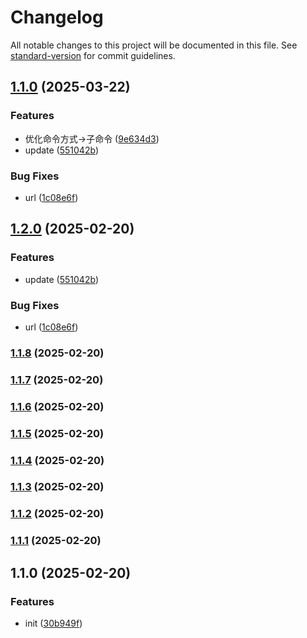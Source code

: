 # Changelog

All notable changes to this project will be documented in this file. See [standard-version](https://github.com/conventional-changelog/standard-version) for commit guidelines.

## [1.1.0](https://github.com/momei-LJM/gpm/compare/v1.1.4...v1.1.0) (2025-03-22)


### Features

* 优化命令方式->子命令 ([9e634d3](https://github.com/momei-LJM/gpm/commit/9e634d3d74a314a7edc0b20be8f60bf79265fd3a))
* update ([551042b](https://github.com/momei-LJM/gpm/commit/551042be73d70f5999ac363b5e0c3886f0257da4))


### Bug Fixes

* url ([1c08e6f](https://github.com/momei-LJM/gpm/commit/1c08e6f5a3b41a76d205ba12f2888caa35cc623b))

## [1.2.0](https://github.com/momei-LJM/gpm/compare/v1.1.8...v1.2.0) (2025-02-20)


### Features

* update ([551042b](https://github.com/momei-LJM/gpm/commit/551042be73d70f5999ac363b5e0c3886f0257da4))


### Bug Fixes

* url ([1c08e6f](https://github.com/momei-LJM/gpm/commit/1c08e6f5a3b41a76d205ba12f2888caa35cc623b))

### [1.1.8](https://github.com/momei-LJM/gpm/compare/v1.1.7...v1.1.8) (2025-02-20)

### [1.1.7](https://github.com/momei-LJM/gpm/compare/v1.1.6...v1.1.7) (2025-02-20)

### [1.1.6](https://github.com/momei-LJM/gpm/compare/v1.1.5...v1.1.6) (2025-02-20)

### [1.1.5](https://github.com/momei-LJM/gpm/compare/v1.1.4...v1.1.5) (2025-02-20)

### [1.1.4](https://github.com/momei-LJM/gpm/compare/v1.1.3...v1.1.4) (2025-02-20)

### [1.1.3](https://github.com/momei-LJM/gpm/compare/v1.1.2...v1.1.3) (2025-02-20)

### [1.1.2](https://github.com/momei-LJM/gpm/compare/v1.1.1...v1.1.2) (2025-02-20)

### [1.1.1](https://github.com/momei-LJM/gpm/compare/v1.1.0...v1.1.1) (2025-02-20)

## 1.1.0 (2025-02-20)


### Features

* init ([30b949f](https://github.com/momei-LJM/gpm/commit/30b949f0d272f4875d7c95fa80e8d3c4732521d0))
